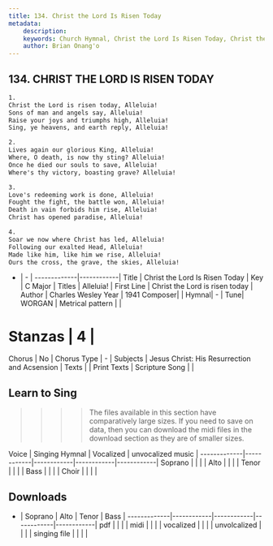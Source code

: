 ```yaml
---
title: 134. Christ the Lord Is Risen Today
metadata:
    description: 
    keywords: Church Hymnal, Christ the Lord Is Risen Today, Christ the Lord is risen today, Alleluia!
    author: Brian Onang'o
---
```



## 134. CHRIST THE LORD IS RISEN TODAY

```txt
1.
Christ the Lord is risen today, Alleluia!
Sons of man and angels say, Alleluia!
Raise your joys and triumphs high, Alleluia!
Sing, ye heavens, and earth reply, Alleluia!

2.
Lives again our glorious King, Alleluia!
Where, O death, is now thy sting? Alleluia!
Once he died our souls to save, Alleluia!
Where's thy victory, boasting grave? Alleluia!

3.
Love's redeeming work is done, Alleluia!
Fought the fight, the battle won, Alleluia!
Death in vain forbids him rise, Alleluia!
Christ has opened paradise, Alleluia!

4.
Soar we now where Christ has led, Alleluia!
Following our exalted Head, Alleluia!
Made like him, like him we rise, Alleluia!
Ours the cross, the grave, the skies, Alleluia!

```

- |   -  |
-------------|------------|
Title | Christ the Lord Is Risen Today |
Key | C Major |
Titles | Alleluia! |
First Line | Christ the Lord is risen today |
Author | Charles Wesley
Year | 1941
Composer|  |
Hymnal|  - |
Tune| WORGAN |
Metrical pattern | |
# Stanzas | 4 |
Chorus | No |
Chorus Type | - |
Subjects | Jesus Christ: His Resurrection and Acsension |
Texts |  |
Print Texts | 
Scripture Song |  |
  
## Learn to Sing

>>>> The files available in this section have comparatively large sizes. If you need to save on data, then you can download the midi files in the download section as they are of smaller sizes.

Voice |  Singing Hymnal | Vocalized | unvocalized music |
-------------|------------|------------|------------|------------|
Soprano | | | |
Alto | | | |
Tenor | | | |
Bass | | | |
Choir | | | |

## Downloads

- |  Soprano | Alto | Tenor | Bass |
-------------|------------|------------|------------|------------|
pdf | | | |
midi | | | |
vocalized | | | |
unvolcalized | | | |
singing file | | | |
  